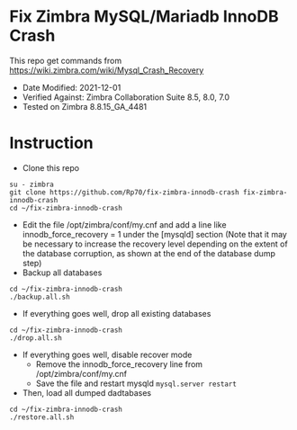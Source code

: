 # Fix Zimbra MySQL/Mariadb InnoDB Crash
This repo get commands from https://wiki.zimbra.com/wiki/Mysql_Crash_Recovery
* Date Modified: 2021-12-01
* Verified Against: Zimbra Collaboration Suite 8.5, 8.0, 7.0
* Tested on Zimbra 8.8.15_GA_4481

# Instruction
* Clone this repo
```
su - zimbra
git clone https://github.com/Rp70/fix-zimbra-innodb-crash fix-zimbra-innodb-crash
cd ~/fix-zimbra-innodb-crash
```
* Edit the file /opt/zimbra/conf/my.cnf and add a line like innodb_force_recovery = 1 under the [mysqld] section (Note that it may be necessary to increase the recovery level depending on the extent of the database corruption, as shown at the end of the database dump step)
* Backup all databases
```
cd ~/fix-zimbra-innodb-crash
./backup.all.sh
```
* If everything goes well, drop all existing databases
```
cd ~/fix-zimbra-innodb-crash
./drop.all.sh
```
* If everything goes well, disable recover mode
    * Remove the innodb_force_recovery line from /opt/zimbra/conf/my.cnf
    * Save the file and restart mysqld `mysql.server restart`
* Then, load all dumped dadtabases
```
cd ~/fix-zimbra-innodb-crash
./restore.all.sh
```
